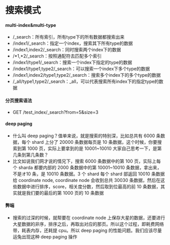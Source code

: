 # 搜索模式

#### multi-index&multi-type
* /_search：所有索引，所有type下的所有数据都搜索出来
* /index1/_search：指定一个index，搜索其下所有type的数据
* /index1,index2/_search：同时搜索两个index下的数据
* /*1,*2/_search：按照通配符去匹配多个索引
* /index1/type1/_search：搜索一个index下指定的type的数据
* /index1/type1,type2/_search：可以搜索一个index下多个type的数据
* /index1,index2/type1,type2/_search：搜索多个index下的多个type的数据
* /_all/type1,type2/_search：_all，可以代表搜索所有index下的指定type的数据

#### 分页搜索语法
* GET /test_index/_search?from=5&size=3

#### deep paging
* 什么叫 deep paging？值单来说，就是搜索的特别深，比如总共有 6000 条数据，每个 shard 上分了 20000 条数据每页是 10 条数据，这个时候，你要搜索到第 1000 页，实际上要拿到的是 10001~10010 大家自己思考一下，是第几条到第几条数？
* 比文如说我们网才说的情兄下，搜索 6000 条数据中的第 100 页，实际上每个 sharda 都要内部的 2000 条数据中的第 10001~10010 条数据，拿出来，不是オ10 条，是 10010 条数据。3 个 shard 每个 shard 部返回 10010 条数据给 coordinate node, coordinate node 会收到总共 30030 条数据，然后在这些数据中进行排序，score，相关度分数，然后取到位最高的前 10 条数据，其实就是我们要的最后的第 1000 页的 10 条数据

#### 弊端
* 搜索的过深的时候，就帮要在 coordinate node 上保存大星的数据，还要进行大星数据的非序，排序之后，再取出对应的那页。所以这个过程，即耗费网络带，耗表内存，还耗提 cpu。所以 deep paging 的性能问题。我们应该尽量运兔出现这种 deep paging 操作